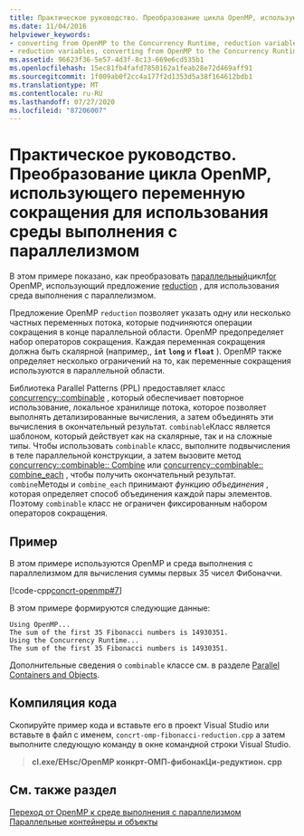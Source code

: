 ```yaml
---
title: Практическое руководство. Преобразование цикла OpenMP, использующего переменную сокращения для использования среды выполнения с параллелизмом
ms.date: 11/04/2016
helpviewer_keywords:
- converting from OpenMP to the Concurrency Runtime, reduction variables
- reduction variables, converting from OpenMP to the Concurrency Runtime
ms.assetid: 96623f36-5e57-4d3f-8c13-669e6cd535b1
ms.openlocfilehash: 15ec81fb4fafd7850162a1feab28e72d469aff91
ms.sourcegitcommit: 1f009ab0f2cc4a177f2d1353d5a38f164612bdb1
ms.translationtype: MT
ms.contentlocale: ru-RU
ms.lasthandoff: 07/27/2020
ms.locfileid: "87206007"
---
```

# <a name="how-to-convert-an-openmp-loop-that-uses-a-reduction-variable-to-use-the-concurrency-runtime"></a>Практическое руководство. Преобразование цикла OpenMP, использующего переменную сокращения для использования среды выполнения с параллелизмом

В этом примере показано, как преобразовать [параллельный](../../parallel/concrt/how-to-use-parallel-invoke-to-write-a-parallel-sort-routine.md#parallel)цикл[for](../../parallel/openmp/reference/for-openmp.md) OpenMP, использующий предложение [reduction](../../parallel/openmp/reference/reduction.md) , для использования среда выполнения с параллелизмом.

Предложение OpenMP `reduction` позволяет указать одну или несколько частных переменных потока, которые подчиняются операции сокращения в конце параллельной области. OpenMP предопределяет набор операторов сокращения. Каждая переменная сокращения должна быть скалярной (например,, **`int`** **`long`** и **`float`** ). OpenMP также определяет несколько ограничений на то, как переменные сокращения используются в параллельной области.

Библиотека Parallel Patterns (PPL) предоставляет класс [concurrency::combinable](../../parallel/concrt/reference/combinable-class.md) , который обеспечивает повторное использование, локальное хранилище потока, которое позволяет выполнять детализированные вычисления, а затем объединять эти вычисления в окончательный результат. `combinable`Класс является шаблоном, который действует как на скалярные, так и на сложные типы. Чтобы использовать `combinable` класс, выполните подвычисления в теле параллельной конструкции, а затем вызовите метод [concurrency::combinable:: Combine](reference/combinable-class.md#combine) или [concurrency::combinable:: combine_each](reference/combinable-class.md#combine_each) , чтобы получить окончательный результат. `combine`Методы и `combine_each` принимают *функцию объединения* , которая определяет способ объединения каждой пары элементов. Поэтому `combinable` класс не ограничен фиксированным набором операторов сокращения.

## <a name="example"></a>Пример

В этом примере используются OpenMP и среда выполнения с параллелизмом для вычисления суммы первых 35 чисел Фибоначчи.

[!code-cpp[concrt-openmp#7](../../parallel/concrt/codesnippet/cpp/convert-an-openmp-loop-that-uses-a-reduction-variable_1.cpp)]

В этом примере формируются следующие данные:

```Output
Using OpenMP...
The sum of the first 35 Fibonacci numbers is 14930351.
Using the Concurrency Runtime...
The sum of the first 35 Fibonacci numbers is 14930351.
```

Дополнительные сведения о `combinable` классе см. в разделе [Parallel Containers and Objects](../../parallel/concrt/parallel-containers-and-objects.md).

## <a name="compiling-the-code"></a>Компиляция кода

Скопируйте пример кода и вставьте его в проект Visual Studio или вставьте в файл с именем, `concrt-omp-fibonacci-reduction.cpp` а затем выполните следующую команду в окне командной строки Visual Studio.

> **cl.exe/EHsc/OpenMP конкрт-ОМП-фибонакЦи-редуктион. cpp**

## <a name="see-also"></a>См. также раздел

[Переход от OpenMP к среде выполнения с параллелизмом](../../parallel/concrt/migrating-from-openmp-to-the-concurrency-runtime.md)<br/>
[Параллельные контейнеры и объекты](../../parallel/concrt/parallel-containers-and-objects.md)
